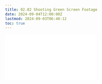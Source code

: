 ```yaml
---
title: 02.02 Shooting Green Screen Footage
date: 2024-09-04T12:00:00Z
lastmod: 2024-09-03T06:40:12
toc: true
---
```


![Link to included file contents](../../../../video/green-screen-shooting-basics.md)
